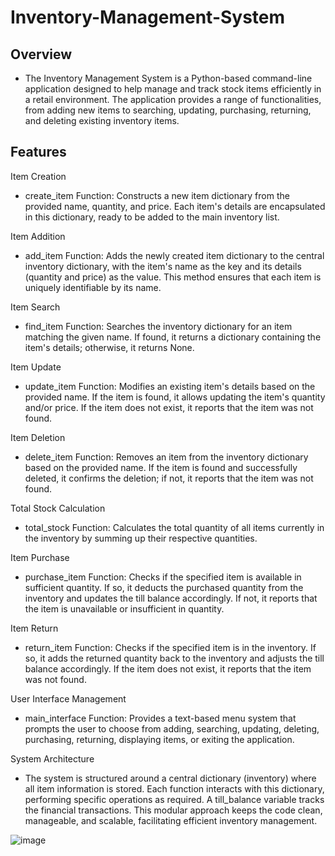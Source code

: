 # Inventory-Management-System

## Overview

- The Inventory Management System is a Python-based command-line application designed to help manage and track stock items efficiently in a retail environment. The application provides a range of functionalities, from adding new items to searching, updating, purchasing, returning, and deleting existing inventory items.

## Features

Item Creation

- create_item Function: Constructs a new item dictionary from the provided name, quantity, and price. Each item's details are encapsulated in this dictionary, ready to be added to the main inventory list.

Item Addition

- add_item Function: Adds the newly created item dictionary to the central inventory dictionary, with the item's name as the key and its details (quantity and price) as the value. This method ensures that each item is uniquely identifiable by its name.

Item Search

- find_item Function: Searches the inventory dictionary for an item matching the given name. If found, it returns a dictionary containing the item's details; otherwise, it returns None.

Item Update

- update_item Function: Modifies an existing item's details based on the provided name. If the item is found, it allows updating the item's quantity and/or price. If the item does not exist, it reports that the item was not found.

Item Deletion

- delete_item Function: Removes an item from the inventory dictionary based on the provided name. If the item is found and successfully deleted, it confirms the deletion; if not, it reports that the item was not found.

Total Stock Calculation

- total_stock Function: Calculates the total quantity of all items currently in the inventory by summing up their respective quantities.

Item Purchase

- purchase_item Function: Checks if the specified item is available in sufficient quantity. If so, it deducts the purchased quantity from the inventory and updates the till balance accordingly. If not, it reports that the item is unavailable or insufficient in quantity.

Item Return

- return_item Function: Checks if the specified item is in the inventory. If so, it adds the returned quantity back to the inventory and adjusts the till balance accordingly. If the item does not exist, it reports that the item was not found.

User Interface Management

- main_interface Function: Provides a text-based menu system that prompts the user to choose from adding, searching, updating, deleting, purchasing, returning, displaying items, or exiting the application.

System Architecture

- The system is structured around a central dictionary (inventory) where all item information is stored. Each function interacts with this dictionary, performing specific operations as required. A till_balance variable tracks the financial transactions. This modular approach keeps the code clean, manageable, and scalable, facilitating efficient inventory management.

![image](https://github.com/user-attachments/assets/38140853-7468-4a4a-9453-659538fc48b1)
